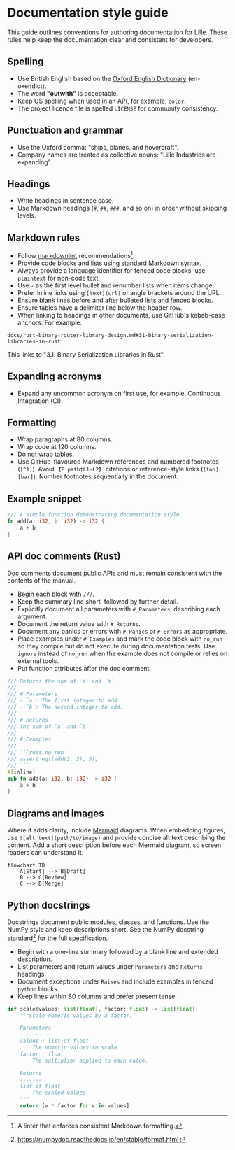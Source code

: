 # Documentation style guide

This guide outlines conventions for authoring documentation for Lille.
These rules help keep the documentation clear and consistent for
developers.

## Spelling

- Use British English based on the
  [Oxford English Dictionary](https://public.oed.com/) (en-oxendict).
- The word **"outwith"** is acceptable.
- Keep US spelling when used in an API, for example, `color`.
- The project licence file is spelled `LICENSE` for community consistency.

## Punctuation and grammar

- Use the Oxford comma: "ships, planes, and hovercraft".
- Company names are treated as collective nouns: "Lille Industries are expanding".

## Headings

- Write headings in sentence case.
- Use Markdown headings (`#`, `##`, `###`, and so on) in order without skipping levels.

## Markdown rules

- Follow [markdownlint](https://github.com/DavidAnson/markdownlint)
  recommendations[^1].
- Provide code blocks and lists using standard Markdown syntax.
- Always provide a language identifier for fenced code blocks; use
  `plaintext` for non-code text.
- Use `-` as the first level bullet and renumber lists when items change.
- Prefer inline links using `[text](url)` or angle brackets around the URL.
- Ensure blank lines before and after bulleted lists and fenced blocks.
- Ensure tables have a delimiter line below the header row.
- When linking to headings in other documents, use GitHub's kebab-case anchors.
  For example:

<!-- markdownlint-disable MD013 -->
  ```plaintext
  docs/rust-binary-router-library-design.md#31-binary-serialization-libraries-in-rust
  ```
<!-- markdownlint-enable MD013 -->

  This links to "3.1. Binary Serialization Libraries in Rust".

## Expanding acronyms

- Expand any uncommon acronym on first use, for example, Continuous Integration (CI).

## Formatting

- Wrap paragraphs at 80 columns.
- Wrap code at 120 columns.
- Do not wrap tables.
- Use GitHub-flavoured Markdown references and numbered footnotes (`[^1]`).
  Avoid `【F:path†L1-L2】` citations or reference-style links (`[foo][bar]`).
  Number footnotes sequentially in the document.

## Example snippet

```rust
/// A simple function demonstrating documentation style.
fn add(a: i32, b: i32) -> i32 {
    a + b
}
```

## API doc comments (Rust)

Doc comments document public APIs and must remain consistent with the
contents of the manual.

- Begin each block with `///`.
- Keep the summary line short, followed by further detail.
- Explicitly document all parameters with `# Parameters`, describing each argument.
- Document the return value with `# Returns`.
- Document any panics or errors with `# Panics` or `# Errors` as appropriate.
- Place examples under `# Examples` and mark the code block with `no_run`
  so they compile but do not execute during documentation tests. Use
  `ignore` instead of `no_run` when the example does not compile or relies on
  external tools.
- Put function attributes after the doc comment.

````rust
/// Returns the sum of `a` and `b`.
///
/// # Parameters
/// - `a`: The first integer to add.
/// - `b`: The second integer to add.
///
/// # Returns
/// The sum of `a` and `b`.
///
/// # Examples
///
/// ```rust,no_run
/// assert_eq!(add(2, 3), 5);
/// ```
#[inline]
pub fn add(a: i32, b: i32) -> i32 {
    a + b
}
````

## Diagrams and images

Where it adds clarity, include [Mermaid](https://mermaid.js.org/) diagrams.
When embedding figures, use `![alt text](path/to/image)` and provide concise
alt text describing the content. Add a short description before each Mermaid
diagram, so screen readers can understand it.

```mermaid
flowchart TD
    A[Start] --> B[Draft]
    B --> C[Review]
    C --> D[Merge]
```

## Python docstrings

Docstrings document public modules, classes, and functions. Use the NumPy
style and keep descriptions short. See the
NumPy docstring standard[^2]
for the full specification.

- Begin with a one-line summary followed by a blank line and extended description.
- List parameters and return values under `Parameters` and `Returns` headings.
- Document exceptions under `Raises` and include examples in fenced `python` blocks.
- Keep lines within 80 columns and prefer present tense.

```python
def scale(values: list[float], factor: float) -> list[float]:
    """Scale numeric values by a factor.

    Parameters
    ----------
    values : list of float
        The numeric values to scale.
    factor : float
        The multiplier applied to each value.

    Returns
    -------
    list of float
        The scaled values.
    """
    return [v * factor for v in values]
```

[^1]: A linter that enforces consistent Markdown formatting.
[^2]: <https://numpydoc.readthedocs.io/en/stable/format.html>
